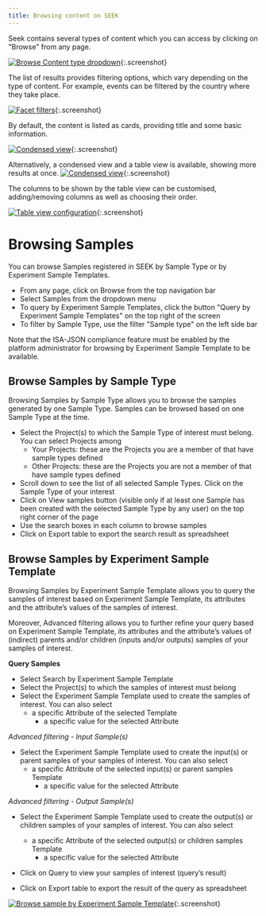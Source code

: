 ```yaml
---
title: Browsing content on SEEK
---
```



Seek contains several types of content which you can access by clicking on "Browse" from any page.

[![Browse Content type dropdown](/images/user-guide/browsing_home.png)](/images/user-guide/browsing_home.png){:.screenshot}

The list of results provides filtering options, which vary depending on the type of content. For example, events can be filtered by the country where they take place.

[![Facet filters](/images/user-guide/browsing_filter_facets_events.png)](/images/user-guide/browsing_filter_facets_events.png){:.screenshot}

By default, the content is listed as cards, providing title and some basic information.

[![Condensed view](/images/user-guide/browsing_default.png)](/images/user-guide/browsing_default.png){:.screenshot}


Alternatively, a condensed view and a table view is available, showing more results at once.
[![Condensed view](/images/user-guide/browsing_condensed.png)](/images/user-guide/browsing_condensed.png){:.screenshot}

The columns to be shown by the table view can be customised, adding/removing columns as well as choosing their order.

[![Table view configuration](/images/user-guide/browsing_table_config.png)](/images/user-guide/browsing_table_config.png){:.screenshot}

# Browsing Samples
You can browse Samples registered in SEEK by Sample Type or by Experiment Sample Templates.
* From any page, click on Browse from the top navigation bar
* Select Samples from the dropdown menu
* To query by Experiment Sample Templates, click the button "Query by Experiment Sample Templates" on the top right of the screen
* To filter by Sample Type, use the filter "Sample type" on the left side bar

<div class="alert alert-info">
Note that the ISA-JSON compliance feature must be enabled by the platform administrator for browsing by Experiment 
Sample Template to be available. 
</div>

## Browse Samples by Sample Type
Browsing Samples by Sample Type allows you to browse the samples generated by one Sample Type. Samples can be browsed based on one Sample Type at the time.
* Select the Project(s) to which the Sample Type of interest must belong. You can select Projects among
  * Your Projects: these are the Projects you are a member of that have sample types defined
  * Other Projects: these are the Projects you are not a member of that have sample types defined
* Scroll down to see the list of all selected Sample Types. Click on the Sample Type of your interest
* Click on View samples button (visible only if at least one Sample has been created with the selected Sample Type by any user) on the top right corner of the page
* Use the search boxes in each column to browse samples
* Click on Export table to export the search result as spreadsheet

## Browse Samples by Experiment Sample Template
Browsing Samples by Experiment Sample Template allows you to query the samples of interest based on Experiment Sample Template, its attributes and the attribute’s values of the samples of interest.

Moreover, Advanced filtering allows you to further refine your query based on Experiment Sample Template, its attributes and the attribute’s values of (indirect) parents and/or children (inputs and/or outputs) samples of your samples of interest.

**Query Samples**
* Select Search by Experiment Sample Template
* Select the Project(s) to which the samples of interest must belong
* Select the Experiment Sample Template used to create the samples of interest. You can also select
  * a specific Attribute of the selected Template
    * a specific value for the selected Attribute

*Advanced filtering - Input Sample(s)*
* Select the Experiment Sample Template used to create the input(s) or parent samples of your samples of interest. You can also select
  * a specific Attribute of the selected input(s) or parent samples Template
    * a specific value for the selected Attribute

*Advanced filtering - Output Sample(s)*
* Select the Experiment Sample Template used to create the output(s) or children samples of your samples of interest. You can also select
  * a specific Attribute of the selected output(s) or children samples Template
    * a specific value for the selected Attribute

* Click on Query to view your samples of interest (query’s result)
* Click on Export table to export the result of the query as spreadsheet

[![Browse sample by Experiment Sample Template](/images/user-guide/isajson-compliance/browse-samples-by-isajson-template.png)](/images/user-guide/isajson-compliance/browse-samples-by-isajson-template.png){:.screenshot}
